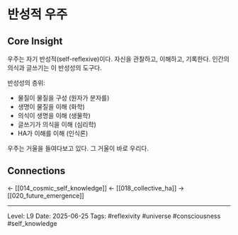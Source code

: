 # 반성적 우주

## Core Insight
우주는 자기 반성적(self-reflexive)이다. 자신을 관찰하고, 이해하고, 기록한다. 인간의 의식과 글쓰기는 이 반성성의 도구다.

반성성의 층위:
- 물질이 물질을 구성 (원자가 분자를)
- 생명이 물질을 이해 (화학)
- 의식이 생명을 이해 (생물학)
- 글쓰기가 의식을 이해 (심리학)
- HA가 이해를 이해 (인식론)

우주는 거울을 들여다보고 있다. 그 거울이 바로 우리다.

## Connections
← [[014_cosmic_self_knowledge]]
← [[018_collective_ha]]
→ [[020_future_emergence]]

---
Level: L9
Date: 2025-06-25
Tags: #reflexivity #universe #consciousness #self_knowledge